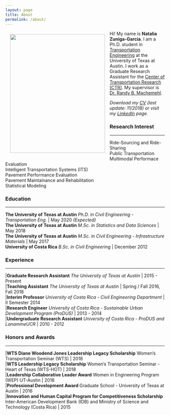 ```yaml
---
layout: page
title: About
permalink: /about/
---
```


<img src="{{ site.baseurl }}/assets/img/nat.jpg" ALIGN="left" style="margin:10px 15px ; width:300px; height:375px;"/>

Hi! My name is <b>Natalia Zuniga-Garcia</b>. I am a Ph.D. student in [Transportation Engineering](http://www.caee.utexas.edu/transportation) at the University of Texas at Austin. I work as a Graduate Research Assistant for the [Center of Transportation Research (CTR)](https://ctr.utexas.edu/). My supervisor is [Dr. Randy B. Machemehl](https://faculty.engr.utexas.edu/machemehl/).<br>

<i>Download my [CV](/downloads/Natalia_ZunigaGarcia.pdf) (last update: 11/2018) or visit my [LinkedIn](https://www.linkedin.com/in/nzunigag/) page.</i>  

### Research Interest
___
  Ride-Sourcing and Ride-Sharing <br>
  Public Transportation <br>
  Multimodal Performace Evaluation <br>
  Intelligent Transportation Systems (ITS) <br>
  Pavement Performance Evaluation <br>
  Pavement Maintainance and Rehabilitation <br>
  Statistical Modeling <br>


### Education
___

<b>The University of Texas at Austin</b> <i>Ph.D. in Civil Engineering - Transportation Eng. </i> | May 2020 <i>(Expected)</i> <br>
<b>The University of Texas at Austin</b> <i>M.Sc. in Statistics and Data Sciences</i> | May 2018  <br>
<b>The University of Texas at Austin</b> <i>M.Sc. in Civil Engineering - Infrastructure Materials</i> | May 2017 <br>
<b>University of Costa Rica</b> <i>B.Sc. in Civil Engineering</i> | December 2012

### Experience
___
|<b>Graduate Research Assistant</b> <i>The University of Texas at Austin </i> | 2015 - Present <br>
|<b>Teaching Assistant</b> <i>The University of Texas at Austin</i> | Spring / Fall 2016, Fall 2018 <br>
|<b>Interim Professor</b> <i>University of Costa Rica - Civil Engineering Department</i> | II Semester 2014 <br>
|<b>Research Engineer</b> <i>University of Costa Rica - Sustainable Urban Development Program (ProDUS)</i> | 2013 - 2014 <br>
|<b>Undergraduate Research Assistant</b> <i>University of Costa Rica - ProDUS and LanammeUCR</i> | 2010 - 2012<br>


### Honors and Awards
___
|<b>WTS Diane Woodend Jones Leadership Legacy Scholarship</b> Women’s Transportation Seminar (WTS) | 2018 <br>
|<b>WTS Leadership Legacy Scholarship</b> Women’s Transportation Seminar - Heart of Texas (WTS-HOT) | 2018 <br>
|<b>Leadership	Collaborative	Leader	Award</b> Women in	Engineering Program (WEP) UT-Austin | 2018 <br>
|<b>Professional Development Award </b> Graduate School - University of Texas at Austin | 2016 <br>
|<b>Innovation and Human Capital Program for Competitiveness Scholarship</b> Inter-American Development Bank (IDB) and Ministry of Science and Technology (Costa Rica) | 2015 <br>
